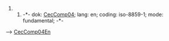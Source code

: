 1.  1.  -\*- dok: [CecComp04](CecComp04 "wikilink"); lang: en; coding:
        iso-8859-1; mode: fundamental; -\*-

\--\> [CecComp04En](CecComp04En "wikilink")
